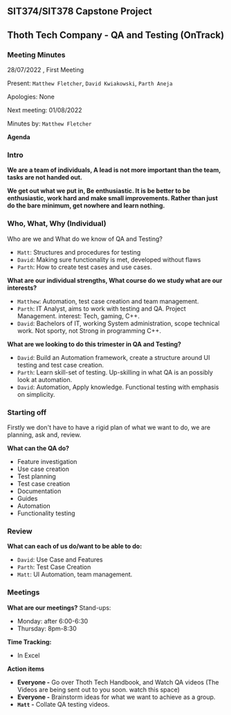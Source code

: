 ## SIT374/SIT378 Capstone Project

## Thoth Tech Company - QA and Testing (OnTrack)

### Meeting Minutes

28/07/2022 , First Meeting

Present: `Matthew Fletcher`, `David Kwiakowski`, `Parth Aneja`

Apologies: None

Next meeting: 01/08/2022

Minutes by: `Matthew Fletcher`

**Agenda**

### Intro

**We are a team of individuals, A lead is not more important than the team, tasks are not handed out.**

**We get out what we put in, Be enthusiastic. It is be better to be enthusiastic, work hard and make small improvements. Rather than just do the bare minimum, get nowhere and learn nothing.**

### Who, What, Why (Individual)

Who are we and What do we know of QA and Testing?

- `Matt`: Structures and procedures for testing
- `David`: Making sure functionality is met, developed without flaws
- `Parth`: How to create test cases and use cases.

**What are our individual strengths, What course do we study what are our interests?**

- `Matthew`: Automation, test case creation and team management.
- `Parth`: IT Analyst, aims to work with testing and QA. Project Management. interest: Tech, gaming, C++.
- `David`: Bachelors of IT, working System administration, scope technical work. Not sporty, not Strong in programming C++.

**What are we looking to do this trimester in QA and Testing?**

- `David`: Build an Automation framework, create a structure around UI testing and test case creation.
- `Parth`: Learn skill-set of testing. Up-skilling in what QA is an possibly look at automation.
- `David`: Automation, Apply knowledge. Functional testing with emphasis on simplicity.

### Starting off

Firstly we don't have to have a rigid plan of what we want to do, we are planning, ask and, review.

**What can the QA do?**

- Feature investigation
- Use case creation
- Test planning
- Test case creation
- Documentation
- Guides
- Automation
- Functionality testing

### Review

**What can each of us do/want to be able to do:**

- `David`: Use Case and Features
- `Parth`: Test Case Creation
- `Matt`: UI Automation, team management.

### Meetings

**What are our meetings?**
Stand-ups:

- Monday: after 6:00-6:30
- Thursday: 8pm-8:30

**Time Tracking:**

- In Excel

**Action items**

- **Everyone -** Go over Thoth Tech Handbook, and Watch QA videos (The Videos are being sent out to you soon. watch this space)
- **Everyone -** Brainstorm ideas for what we want to achieve as a group.
- **`Matt` -** Collate QA testing videos.
